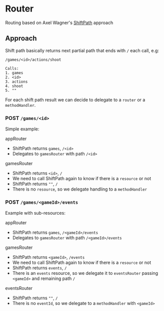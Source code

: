# Router

Routing based on Axel Wagner's [ShiftPath](https://blog.merovius.de/2017/06/18/how-not-to-use-an-http-router.html) approach

## Approach

Shift path basically returns next partial path that ends with `/` each call, e.g:
```
/games/<id>/actions/shoot

Calls:
1. games
2. <id>
3. actions
4. shoot
5. ""
```

For each shift path result we can decide to delegate to a `router` or a `methodHandler`.

### POST `/games/<id>`
Simple example:

appRouter
- ShiftPath returns `games`, `/<id>`
- Delegates to `gamesRouter` with path `/<id>`

gamesRouter
- ShiftPath returns `<id>`, `/`
- We need to call ShiftPath again to know if there is a `resource` or not
- ShiftPath returns `""`, `/`
- There is no `resource`, so we delegate handling to a `methodHandler`

### POST `/games/<gameId>/events`
Example with sub-resources:

appRouter
- ShiftPath returns `games`, `/<gameId>/events`
- Delegates to `gamesRouter` with path `/<gameId>/events`

gamesRouter
- ShiftPath returns `<gameId>`, `/events`
- We need to call ShiftPath again to know if there is a `resource` or not
- ShiftPath returns `events`, `/`
- There is an `events` resource, so we delegate it to `eventsRouter` passing `<gameId>` and remaining path `/`

eventsRouter
- ShiftPath returns `""`, `/`
- There is no `eventId`, so we delegate to a `methodHandler` with `<gameId>`
